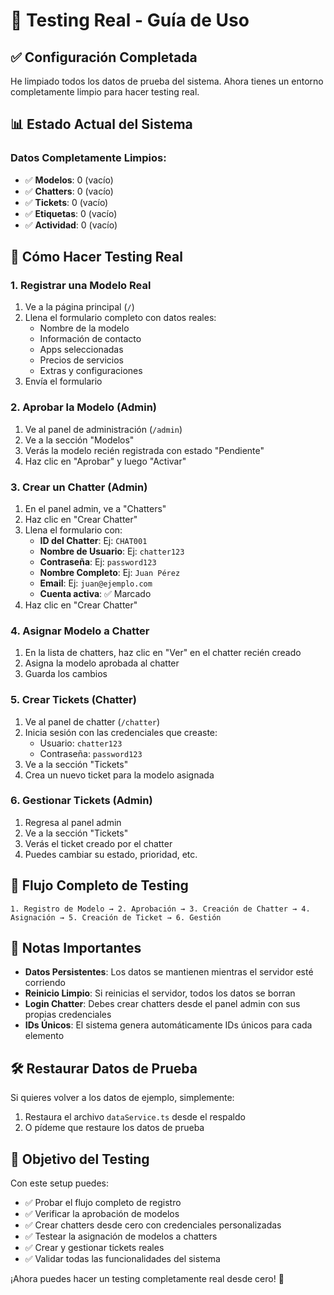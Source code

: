 # 🧪 Testing Real - Guía de Uso

## ✅ Configuración Completada

He limpiado todos los datos de prueba del sistema. Ahora tienes un entorno completamente limpio para hacer testing real.

## 📊 Estado Actual del Sistema

### Datos Completamente Limpios:
- ✅ **Modelos**: 0 (vacío)
- ✅ **Chatters**: 0 (vacío)
- ✅ **Tickets**: 0 (vacío) 
- ✅ **Etiquetas**: 0 (vacío)
- ✅ **Actividad**: 0 (vacío)

## 🚀 Cómo Hacer Testing Real

### 1. **Registrar una Modelo Real**
1. Ve a la página principal (`/`)
2. Llena el formulario completo con datos reales:
   - Nombre de la modelo
   - Información de contacto
   - Apps seleccionadas
   - Precios de servicios
   - Extras y configuraciones
3. Envía el formulario

### 2. **Aprobar la Modelo (Admin)**
1. Ve al panel de administración (`/admin`)
2. Ve a la sección "Modelos"
3. Verás la modelo recién registrada con estado "Pendiente"
4. Haz clic en "Aprobar" y luego "Activar"

### 3. **Crear un Chatter (Admin)**
1. En el panel admin, ve a "Chatters"
2. Haz clic en "Crear Chatter"
3. Llena el formulario con:
   - **ID del Chatter**: Ej: `CHAT001`
   - **Nombre de Usuario**: Ej: `chatter123`
   - **Contraseña**: Ej: `password123`
   - **Nombre Completo**: Ej: `Juan Pérez`
   - **Email**: Ej: `juan@ejemplo.com`
   - **Cuenta activa**: ✅ Marcado
4. Haz clic en "Crear Chatter"

### 4. **Asignar Modelo a Chatter**
1. En la lista de chatters, haz clic en "Ver" en el chatter recién creado
2. Asigna la modelo aprobada al chatter
3. Guarda los cambios

### 5. **Crear Tickets (Chatter)**
1. Ve al panel de chatter (`/chatter`)
2. Inicia sesión con las credenciales que creaste:
   - Usuario: `chatter123`
   - Contraseña: `password123`
3. Ve a la sección "Tickets"
4. Crea un nuevo ticket para la modelo asignada

### 6. **Gestionar Tickets (Admin)**
1. Regresa al panel admin
2. Ve a la sección "Tickets"
3. Verás el ticket creado por el chatter
4. Puedes cambiar su estado, prioridad, etc.

## 🔄 Flujo Completo de Testing

```
1. Registro de Modelo → 2. Aprobación → 3. Creación de Chatter → 4. Asignación → 5. Creación de Ticket → 6. Gestión
```

## 📝 Notas Importantes

- **Datos Persistentes**: Los datos se mantienen mientras el servidor esté corriendo
- **Reinicio Limpio**: Si reinicias el servidor, todos los datos se borran
- **Login Chatter**: Debes crear chatters desde el panel admin con sus propias credenciales
- **IDs Únicos**: El sistema genera automáticamente IDs únicos para cada elemento

## 🛠️ Restaurar Datos de Prueba

Si quieres volver a los datos de ejemplo, simplemente:
1. Restaura el archivo `dataService.ts` desde el respaldo
2. O pídeme que restaure los datos de prueba

## 🎯 Objetivo del Testing

Con este setup puedes:
- ✅ Probar el flujo completo de registro
- ✅ Verificar la aprobación de modelos
- ✅ Crear chatters desde cero con credenciales personalizadas
- ✅ Testear la asignación de modelos a chatters
- ✅ Crear y gestionar tickets reales
- ✅ Validar todas las funcionalidades del sistema

¡Ahora puedes hacer un testing completamente real desde cero! 🚀

